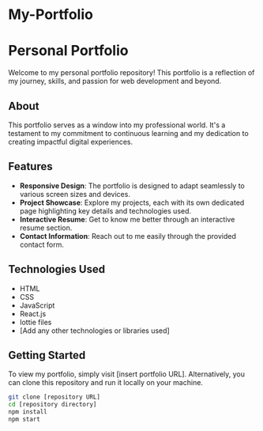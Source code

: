 ﻿# My-Portfolio
# Personal Portfolio

Welcome to my personal portfolio repository! This portfolio is a reflection of my journey, skills, and passion for web development and beyond.

## About

This portfolio serves as a window into my professional world. It's a testament to my commitment to continuous learning and my dedication to creating impactful digital experiences.

## Features

- **Responsive Design**: The portfolio is designed to adapt seamlessly to various screen sizes and devices.
- **Project Showcase**: Explore my projects, each with its own dedicated page highlighting key details and technologies used.
- **Interactive Resume**: Get to know me better through an interactive resume section.
- **Contact Information**: Reach out to me easily through the provided contact form.

## Technologies Used

- HTML
- CSS
- JavaScript
- React.js
- lottie files
- [Add any other technologies or libraries used]

## Getting Started

To view my portfolio, simply visit [insert portfolio URL]. Alternatively, you can clone this repository and run it locally on your machine.

```bash
git clone [repository URL]
cd [repository directory]
npm install
npm start
